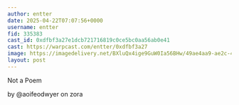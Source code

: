 ```yaml
---
author: entter
date: 2025-04-22T07:07:56+0000
username: entter
fid: 335383
cast_id: 0xdfbf3a27e1dcb721716819c0ce5bc0aa56ab0e41
cast: https://warpcast.com/entter/0xdfbf3a27
image: https://imagedelivery.net/BXluQx4ige9GuW0Ia56BHw/49ae4aa9-ae2c-49ca-9b9c-efdd4de82500/original
layout: post
---
```

Not a Poem  
  
by @aoifeodwyer on zora  

<img src='https://imagedelivery.net/BXluQx4ige9GuW0Ia56BHw/49ae4aa9-ae2c-49ca-9b9c-efdd4de82500/original' alt='' referrerpolicy='no-referrer'/>